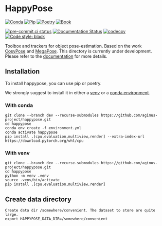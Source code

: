 # HappyPose

[![Conda](https://github.com/agimus-project/happypose/actions/workflows/conda-test.yml/badge.svg)](https://github.com/agimus-project/happypose/actions/workflows/conda-test.yml)
[![Pip](https://github.com/agimus-project/happypose/actions/workflows/pip-test.yml/badge.svg)](https://github.com/agimus-project/happypose/actions/workflows/pip-test.yml)
[![Poetry](https://github.com/agimus-project/happypose/actions/workflows/poetry-test.yml/badge.svg)](https://github.com/agimus-project/happypose/actions/workflows/poetry-test.yml)
[![Book](https://github.com/agimus-project/happypose/actions/workflows/book.yml/badge.svg)](https://github.com/agimus-project/happypose/actions/workflows/book.yml)

[![pre-commit.ci status](https://results.pre-commit.ci/badge/github/agimus-project/happypose/main.svg)](https://results.pre-commit.ci/latest/github/agimus-project/happypose/main)
[![Documentation Status](https://readthedocs.org/projects/happypose/badge/?version=latest)](https://happypose.readthedocs.io/en/latest/?badge=latest)
[![codecov](https://codecov.io/gh/agimus-project/happypose/branch/main/graph/badge.svg?token=TODO)](https://codecov.io/gh/agimus-project/happypose)
[![Code style: black](https://img.shields.io/badge/code%20style-black-000000.svg)](https://github.com/psf/black)


Toolbox and trackers for object pose-estimation. Based on the work [CosyPose](https://github.com/Simple-Robotics/cosypose) and [MegaPose](https://github.com/megapose6d/megapose6d). This directory is currently under development. Please refer to the [documentation](https://agimus-project.github.io/happypose/) for more details.


## Installation

To install happypose, you can use pip or poetry.

We strongly suggest to install it in either a
[venv](https://docs.python.org/fr/3/library/venv.html) or a
[conda environment](https://conda.io/projects/conda/en/latest/user-guide/tasks/manage-environments.html).

### With conda

```
git clone --branch dev --recurse-submodules https://github.com/agimus-project/happypose.git
cd happypose
conda env create -f environment.yml
conda activate happypose
pip install .[cpu,evaluation,multiview,render] --extra-index-url https://download.pytorch.org/whl/cpu
```

### With venv

```
git clone --branch dev --recurse-submodules https://github.com/agimus-project/happypose.git
cd happypose
python -m venv .venv
source .venv/bin/activate
pip install .[cpu,evaluation,multiview,render]
```

## Create data directory

```
Create data dir /somewhere/convenient. The dataset to store are quite large.
export HAPPYPOSE_DATA_DIR=/somewhere/convenient
```
